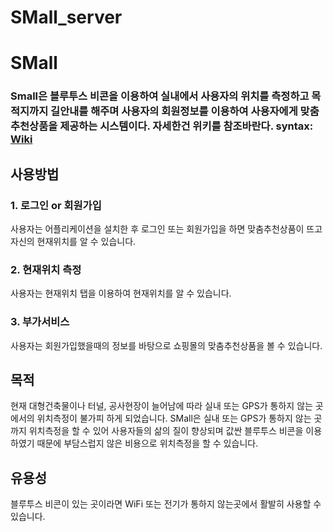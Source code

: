 # SMall_server

# SMall
### Small은 블루투스 비콘을 이용하여 실내에서 사용자의 위치를 측정하고 목적지까지 길안내를 해주며 사용자의 회원정보를 이용하여 사용자에게 맞춤추천상품을 제공하는 시스템이다. 자세한건 위키를 참조바란다. syntax: [Wiki](link)

## 사용방법
### 1. 로그인 or 회원가입
사용자는 어플리케이션을 설치한 후 로그인 또는 회원가입을 하면 맞춤추천상품이 뜨고 자신의 현재위치를 알 수 있습니다.

### 2. 현재위치 측정
사용자는 현재위치 탭을 이용하여 현재위치를 알 수 있습니다.

### 3. 부가서비스
사용자는 회원가입했을때의 정보를 바탕으로 쇼핑몰의 맞춤추천상품을 볼 수 있습니다.

## 목적
현재 대형건축물이나 터널, 공사현장이 늘어남에 따라 실내 또는 GPS가 통하지 않는 곳에서의 위치측정이 불가피 하게 되었습니다. SMall은 실내 또는 GPS가 통하지 않는 곳 까지
위치측정을 할 수 있어 사용자들의 삶의 질이 향상되며 값싼 블루투스 비콘을 이용하였기 때문에 부담스럽지 않은 비용으로 위치측정을 할 수 있습니다.

## 유용성
블루투스 비콘이 있는 곳이라면 WiFi 또는 전기가 통하지 않는곳에서 활발히 사용할 수 있습니다.
